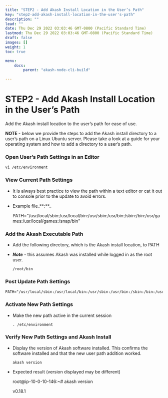 ```yaml
---
title: "STEP2 - Add Akash Install Location in the User’s Path"
key: "step2-add-akash-install-location-in-the-user's-path"
description: ""
lead: ""
date: Thu Dec 29 2022 03:03:46 GMT-0800 (Pacific Standard Time)
lastmod: Thu Dec 29 2022 03:03:46 GMT-0800 (Pacific Standard Time)
draft: false
images: []
weight: 1
toc: true

menu:
    docs:
        parent: "akash-node-cli-build"

---
```

STEP2 - Add Akash Install Location in the User’s Path
=====================================================

Add the Akash install location to the user’s path for ease of use.

**NOTE -** below we provide the steps to add the Akash install directory to a user’s path on a Linux Ubuntu server. Please take a look at a guide for your operating system and how to add a directory to a user’s path.

### Open User’s Path Settings in an Editor

    vi /etc/environment
    

### View Current Path Settings

*   It is always best practice to view the path within a text editor or cat it out to console prior to the update to avoid errors.
*   Example file\_\*\*:\*\*\_

    PATH="/usr/local/sbin:/usr/local/bin:/usr/sbin:/usr/bin:/sbin:/bin:/usr/games:/usr/local/games:/snap/bin"
    

### Add the Akash Executable Path

*   Add the following directory, which is the Akash install location, to PATH
    
*   _**Note**_ - this assumes Akash was installed while logged in as the root user.
    
        /root/bin
        
    

### Post Update Path Settings

    PATH="/usr/local/sbin:/usr/local/bin:/usr/sbin:/usr/bin:/sbin:/bin:/usr/games:/usr/local/games:/snap/bin:/root/bin"
    

### Activate New Path Settings

*   Make the new path active in the current session
    
        . /etc/environment
        
    

### Verify New Path Settings and Akash Install

*   Display the version of Akash software installed. This confirms the software installed and that the new user path addition worked.
    
        akash version
        
    
*   Expected result (version displayed may be different)
    

    root@ip-10-0-10-146:~# akash version
    
    v0.18.1